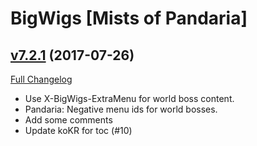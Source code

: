 # BigWigs [Mists of Pandaria]

## [v7.2.1](https://github.com/BigWigsMods/BigWigs_MistsOfPandaria/tree/v7.2.1) (2017-07-26)
[Full Changelog](https://github.com/BigWigsMods/BigWigs_MistsOfPandaria/compare/v7.2.0...v7.2.1)

- Use X-BigWigs-ExtraMenu for world boss content.  
- Pandaria: Negative menu ids for world bosses.  
- Add some comments  
- Update koKR for toc (#10)  
